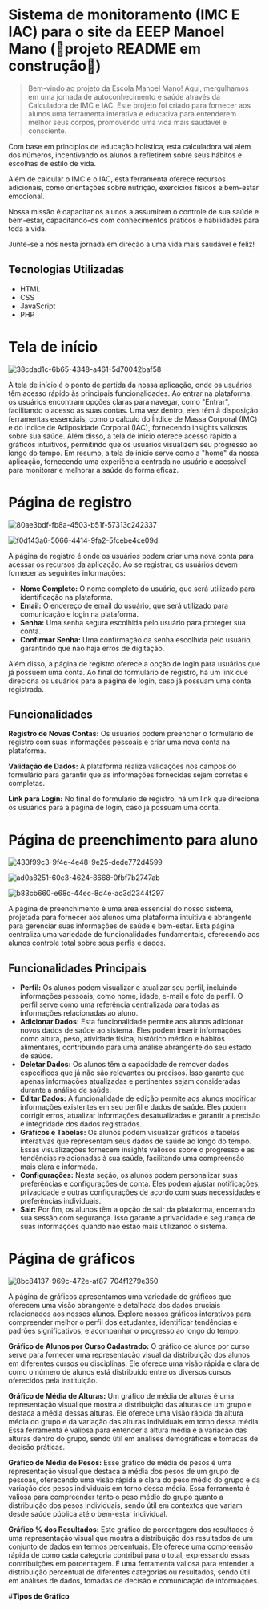 # Sistema de monitoramento (IMC E IAC) para o site da EEEP Manoel Mano (🚧projeto README em construção🚧)
> Bem-vindo ao projeto da Escola Manoel Mano! Aqui, mergulhamos em uma jornada de autoconhecimento e saúde através da Calculadora de IMC e IAC. Este projeto foi criado para fornecer aos alunos uma ferramenta interativa e educativa para entenderem melhor seus corpos, promovendo uma vida mais saudável e consciente.

Com base em princípios de educação holística, esta calculadora vai além dos números, incentivando os alunos a refletirem sobre seus hábitos e escolhas de estilo de vida.

Além de calcular o IMC e o IAC, esta ferramenta oferece recursos adicionais, como orientações sobre nutrição, exercícios físicos e bem-estar emocional.

Nossa missão é capacitar os alunos a assumirem o controle de sua saúde e bem-estar, capacitando-os com conhecimentos práticos e habilidades para toda a vida.

Junte-se a nós nesta jornada em direção a uma vida mais saudável e feliz!
## Tecnologias Utilizadas
- HTML
- CSS
- JavaScript
- PHP
# Tela de início

![38cdad1c-6b65-4348-a461-5d70042baf58](https://github.com/guxtavobandeira/sist_imc_ef/assets/117213568/70319e39-e9c1-4efd-b487-5eb1143bd80a)

A tela de início é o ponto de partida da nossa aplicação, onde os usuários têm acesso rápido às principais funcionalidades. Ao entrar na plataforma, os usuários encontram opções claras para navegar, como "Entrar", facilitando o acesso às suas contas. Uma vez dentro, eles têm à disposição ferramentas essenciais, como o cálculo do Índice de Massa Corporal (IMC) e do Índice de Adiposidade Corporal (IAC), fornecendo insights valiosos sobre sua saúde. Além disso, a tela de início oferece acesso rápido a gráficos intuitivos, permitindo que os usuários visualizem seu progresso ao longo do tempo. Em resumo, a tela de início serve como a "home" da nossa aplicação, fornecendo uma experiência centrada no usuário e acessível para monitorar e melhorar a saúde de forma eficaz.

# Página de registro

![80ae3bdf-fb8a-4503-b51f-57313c242337](https://github.com/guxtavobandeira/sist_imc_ef/assets/129344687/c04a82cc-983e-464c-b1c2-88d71a9b2c3d)

![f0d143a6-5066-4414-9fa2-5fcebe4ce09d](https://github.com/guxtavobandeira/sist_imc_ef/assets/129344687/a8385168-746c-4955-ae46-e7d47b8f00aa)

A página de registro é onde os usuários podem criar uma nova conta para acessar os recursos da aplicação. Ao se registrar, os usuários devem fornecer as seguintes informações:

* __Nome Completo:__ O nome completo do usuário, que será utilizado para identificação na plataforma.
* __Email:__ O endereço de email do usuário, que será utilizado para comunicação e login na plataforma.
* __Senha:__ Uma senha segura escolhida pelo usuário para proteger sua conta.
* __Confirmar Senha:__ Uma confirmação da senha escolhida pelo usuário, garantindo que não haja erros de digitação.

Além disso, a página de registro oferece a opção de login para usuários que já possuem uma conta. Ao final do formulário de registro, há um link que direciona os usuários para a página de login, caso já possuam uma conta registrada.

## Funcionalidades
__Registro de Novas Contas:__ Os usuários podem preencher o formulário de registro com suas informações pessoais e criar uma nova conta na plataforma.

__Validação de Dados:__ A plataforma realiza validações nos campos do formulário para garantir que as informações fornecidas sejam corretas e completas.

__Link para Login:__ No final do formulário de registro, há um link que direciona os usuários para a página de login, caso já possuam uma conta.

# Página de preenchimento para aluno

![433f99c3-9f4e-4e48-9e25-dede772d4599](https://github.com/guxtavobandeira/sist_imc_ef/assets/129344687/06e73330-e255-4453-bf02-9448818d2654)

![ad0a8251-60c3-4624-8668-0fbf7b2747ab](https://github.com/guxtavobandeira/sist_imc_ef/assets/129344687/75c266bb-9a72-438b-b3bb-e51cf29f91fb)

![b83cb660-e68c-44ec-8d4e-ac3d2344f297](https://github.com/guxtavobandeira/sist_imc_ef/assets/129344687/85c95d33-0a5e-468a-9760-7fbb35f1ae7e)


A página de preenchimento é uma área essencial do nosso sistema, projetada para fornecer aos alunos uma plataforma intuitiva e abrangente para gerenciar suas informações de saúde e bem-estar. Esta página centraliza uma variedade de funcionalidades fundamentais, oferecendo aos alunos controle total sobre seus perfis e dados.

## Funcionalidades Principais
* __Perfil:__ Os alunos podem visualizar e atualizar seu perfil, incluindo informações pessoais, como nome, idade, e-mail e foto de perfil. O perfil serve como uma referência centralizada para todas as informações relacionadas ao aluno.
* __Adicionar Dados:__ Esta funcionalidade permite aos alunos adicionar novos dados de saúde ao sistema. Eles podem inserir informações como altura, peso, atividade física, histórico médico e hábitos alimentares, contribuindo para uma análise abrangente do seu estado de saúde.
* __Deletar Dados:__ Os alunos têm a capacidade de remover dados específicos que já não são relevantes ou precisos. Isso garante que apenas informações atualizadas e pertinentes sejam consideradas durante a análise de saúde.
* __Editar Dados:__ A funcionalidade de edição permite aos alunos modificar informações existentes em seu perfil e dados de saúde. Eles podem corrigir erros, atualizar informações desatualizadas e garantir a precisão e integridade dos dados registrados.
* __Gráficos e Tabelas:__ Os alunos podem visualizar gráficos e tabelas interativas que representam seus dados de saúde ao longo do tempo. Essas visualizações fornecem insights valiosos sobre o progresso e as tendências relacionadas à sua saúde, facilitando uma compreensão mais clara e informada.
* __Configurações:__ Nesta seção, os alunos podem personalizar suas preferências e configurações de conta. Eles podem ajustar notificações, privacidade e outras configurações de acordo com suas necessidades e preferências individuais.
* __Sair:__ Por fim, os alunos têm a opção de sair da plataforma, encerrando sua sessão com segurança. Isso garante a privacidade e segurança de suas informações quando não estão mais utilizando o sistema.

# Página de gráficos

![8bc84137-969c-472e-af87-704f1279e350](https://github.com/guxtavobandeira/sist_imc_ef/assets/129344687/c7bee76b-ef26-4b71-80e1-dbb37d3a0aa3)

A página de gráficos apresentamos uma variedade de gráficos que oferecem uma visão abrangente e detalhada dos dados cruciais relacionados aos nossos alunos. Explore nossos gráficos interativos para compreender melhor o perfil dos estudantes, identificar tendências e padrões significativos, e acompanhar o progresso ao longo do tempo.

__Gráfico de Alunos por Curso Cadastrado:__
O gráfico de alunos por curso serve para fornecer uma representação visual da distribuição dos alunos em diferentes cursos ou disciplinas. Ele oferece uma visão rápida e clara de como o número de alunos está distribuído entre os diversos cursos oferecidos pela instituição.

__Gráfico de Média de Alturas:__
Um gráfico de média de alturas é uma representação visual que mostra a distribuição das alturas de um grupo e destaca a média dessas alturas. Ele oferece uma visão rápida da altura média do grupo e da variação das alturas individuais em torno dessa média. Essa ferramenta é valiosa para entender a altura média e a variação das alturas dentro do grupo, sendo útil em análises demográficas e tomadas de decisão práticas.

__Gráfico de Média de Pesos:__
Esse gráfico de média de pesos é uma representação visual que destaca a média dos pesos de um grupo de pessoas, oferecendo uma visão rápida e clara do peso médio do grupo e da variação dos pesos individuais em torno dessa média. Essa ferramenta é valiosa para compreender tanto o peso médio do grupo quanto a distribuição dos pesos individuais, sendo útil em contextos que variam desde saúde pública até o bem-estar individual.

__Gráfico % dos Resultados:__
Este gráfico de porcentagem dos resultados é uma representação visual que mostra a distribuição dos resultados de um conjunto de dados em termos percentuais. Ele oferece uma compreensão rápida de como cada categoria contribui para o total, expressando essas contribuições em porcentagem. É uma ferramenta valiosa para entender a distribuição percentual de diferentes categorias ou resultados, sendo útil em análises de dados, tomadas de decisão e comunicação de informações.

#__Tipos de Gráfico__
